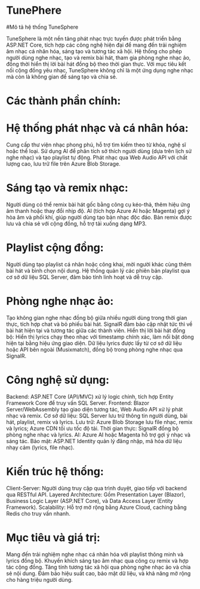 # TunePhere

#Mô tả hệ thống TuneSphere

TuneSphere là một nền tảng phát nhạc trực tuyến được phát triển bằng ASP.NET Core, tích hợp các công nghệ hiện đại để mang đến trải nghiệm âm nhạc cá nhân hóa, sáng tạo và tương tác xã hội. Hệ thống cho phép người dùng nghe nhạc, tạo và remix bài hát, tham gia phòng nghe nhạc ảo, đồng thời hiển thị lời bài hát đồng bộ theo thời gian thực. Với mục tiêu kết nối cộng đồng yêu nhạc, TuneSphere không chỉ là một ứng dụng nghe nhạc mà còn là không gian để sáng tạo và chia sẻ.

# Các thành phần chính:

# Hệ thống phát nhạc và cá nhân hóa:
Cung cấp thư viện nhạc phong phú, hỗ trợ tìm kiếm theo từ khóa, nghệ sĩ hoặc thể loại.
Sử dụng AI để phân tích sở thích người dùng (dựa trên lịch sử nghe nhạc) và tạo playlist tự động.
Phát nhạc qua Web Audio API với chất lượng cao, lưu trữ file trên Azure Blob Storage.
# Sáng tạo và remix nhạc:
Người dùng có thể remix bài hát gốc bằng công cụ kéo-thả, thêm hiệu ứng âm thanh hoặc thay đổi nhịp độ.
AI (tích hợp Azure AI hoặc Magenta) gợi ý hòa âm và phối khí, giúp người dùng tạo bản nhạc độc đáo.
Bản remix được lưu và chia sẻ với cộng đồng, hỗ trợ tải xuống dạng MP3.
# Playlist cộng đồng:
Người dùng tạo playlist cá nhân hoặc công khai, mời người khác cùng thêm bài hát và bình chọn nội dung.
Hệ thống quản lý các phiên bản playlist qua cơ sở dữ liệu SQL Server, đảm bảo tính linh hoạt và dễ truy cập.
# Phòng nghe nhạc ảo:
Tạo không gian nghe nhạc đồng bộ giữa nhiều người dùng trong thời gian thực, tích hợp chat và bỏ phiếu bài hát.
SignalR đảm bảo cập nhật tức thì về bài hát hiện tại và tương tác giữa các thành viên.
Hiển thị lời bài hát đồng bộ:
Hiển thị lyrics chạy theo nhạc với timestamp chính xác, làm nổi bật dòng hiện tại bằng hiệu ứng giao diện.
Dữ liệu lyrics được lấy từ cơ sở dữ liệu hoặc API bên ngoài (Musixmatch), đồng bộ trong phòng nghe nhạc qua SignalR.
# Công nghệ sử dụng:
Backend: ASP.NET Core (API/MVC) xử lý logic chính, tích hợp Entity Framework Core để truy vấn SQL Server.
Frontend: Blazor Server/WebAssembly tạo giao diện tương tác, Web Audio API xử lý phát nhạc và remix.
Cơ sở dữ liệu: SQL Server lưu trữ thông tin người dùng, bài hát, playlist, remix và lyrics.
Lưu trữ: Azure Blob Storage lưu file nhạc, remix và lyrics; Azure CDN tối ưu tốc độ tải.
Thời gian thực: SignalR đồng bộ phòng nghe nhạc và lyrics.
AI: Azure AI hoặc Magenta hỗ trợ gợi ý nhạc và sáng tác.
Bảo mật: ASP.NET Identity quản lý đăng nhập, mã hóa dữ liệu nhạy cảm (lyrics, file nhạc).
# Kiến trúc hệ thống:
Client-Server: Người dùng truy cập qua trình duyệt, giao tiếp với backend qua RESTful API.
Layered Architecture: Gồm Presentation Layer (Blazor), Business Logic Layer (ASP.NET Core), và Data Access Layer (Entity Framework).
Scalability: Hỗ trợ mở rộng bằng Azure Cloud, caching bằng Redis cho truy vấn nhanh.
# Mục tiêu và giá trị:
Mang đến trải nghiệm nghe nhạc cá nhân hóa với playlist thông minh và lyrics đồng bộ.
Khuyến khích sáng tạo âm nhạc qua công cụ remix và hợp tác cộng đồng.
Tăng tính tương tác xã hội qua phòng nghe nhạc ảo và chia sẻ nội dung.
Đảm bảo hiệu suất cao, bảo mật dữ liệu, và khả năng mở rộng cho hàng triệu người dùng.
